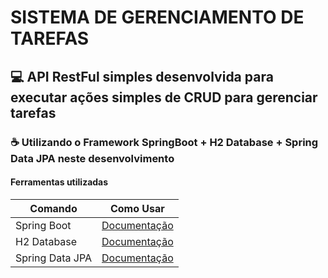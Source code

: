 
# SISTEMA DE GERENCIAMENTO DE TAREFAS
##  💻 API RestFul simples desenvolvida para executar ações simples de CRUD para gerenciar tarefas

### ☕ Utilizando o Framework SpringBoot + H2 Database + Spring Data JPA neste desenvolvimento

#### Ferramentas utilizadas

| Comando | Como Usar |
| ------- | --------- |
| Spring Boot | [Documentação](https://docs.spring.io/spring-framework/reference/overview.html) |
| H2 Database | [Documentação](https://www.h2database.com/html/tutorial.html) |
| Spring Data JPA | [Documentação](https://docs.spring.io/spring-framework/reference/data-access/orm/jpa.html#page-title) |


